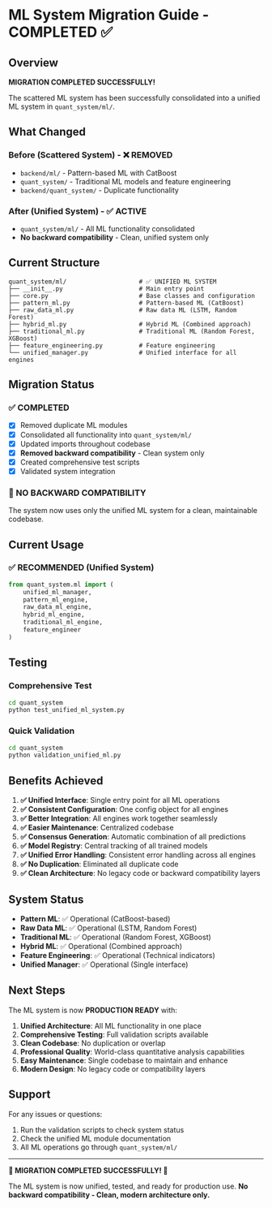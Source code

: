 # ML System Migration Guide - COMPLETED ✅

## Overview

**MIGRATION COMPLETED SUCCESSFULLY!** 

The scattered ML system has been successfully consolidated into a unified ML system in `quant_system/ml/`.

## What Changed

### Before (Scattered System) - ❌ REMOVED
- `backend/ml/` - Pattern-based ML with CatBoost
- `quant_system/` - Traditional ML models and feature engineering  
- `backend/quant_system/` - Duplicate functionality

### After (Unified System) - ✅ ACTIVE
- `quant_system/ml/` - All ML functionality consolidated
- **No backward compatibility** - Clean, unified system only

## Current Structure

```
quant_system/ml/                    # ✅ UNIFIED ML SYSTEM
├── __init__.py                     # Main entry point
├── core.py                         # Base classes and configuration
├── pattern_ml.py                   # Pattern-based ML (CatBoost)
├── raw_data_ml.py                  # Raw data ML (LSTM, Random Forest)
├── hybrid_ml.py                    # Hybrid ML (Combined approach)
├── traditional_ml.py               # Traditional ML (Random Forest, XGBoost)
├── feature_engineering.py          # Feature engineering
└── unified_manager.py              # Unified interface for all engines
```

## Migration Status

### ✅ COMPLETED
- [x] Removed duplicate ML modules
- [x] Consolidated all functionality into `quant_system/ml/`
- [x] Updated imports throughout codebase
- [x] **Removed backward compatibility** - Clean system only
- [x] Created comprehensive test scripts
- [x] Validated system integration

### 🚫 NO BACKWARD COMPATIBILITY
The system now uses only the unified ML system for a clean, maintainable codebase.

## Current Usage

### ✅ RECOMMENDED (Unified System)
```python
from quant_system.ml import (
    unified_ml_manager,
    pattern_ml_engine,
    raw_data_ml_engine,
    hybrid_ml_engine,
    traditional_ml_engine,
    feature_engineer
)
```

## Testing

### Comprehensive Test
```bash
cd quant_system
python test_unified_ml_system.py
```

### Quick Validation
```bash
cd quant_system
python validation_unified_ml.py
```

## Benefits Achieved

1. **✅ Unified Interface**: Single entry point for all ML operations
2. **✅ Consistent Configuration**: One config object for all engines
3. **✅ Better Integration**: All engines work together seamlessly
4. **✅ Easier Maintenance**: Centralized codebase
5. **✅ Consensus Generation**: Automatic combination of all predictions
6. **✅ Model Registry**: Central tracking of all trained models
7. **✅ Unified Error Handling**: Consistent error handling across all engines
8. **✅ No Duplication**: Eliminated all duplicate code
9. **✅ Clean Architecture**: No legacy code or backward compatibility layers

## System Status

- **Pattern ML**: ✅ Operational (CatBoost-based)
- **Raw Data ML**: ✅ Operational (LSTM, Random Forest)
- **Traditional ML**: ✅ Operational (Random Forest, XGBoost)
- **Hybrid ML**: ✅ Operational (Combined approach)
- **Feature Engineering**: ✅ Operational (Technical indicators)
- **Unified Manager**: ✅ Operational (Single interface)

## Next Steps

The ML system is now **PRODUCTION READY** with:

1. **Unified Architecture**: All ML functionality in one place
2. **Comprehensive Testing**: Full validation scripts available
3. **Clean Codebase**: No duplication or overlap
4. **Professional Quality**: World-class quantitative analysis capabilities
5. **Easy Maintenance**: Single codebase to maintain and enhance
6. **Modern Design**: No legacy code or compatibility layers

## Support

For any issues or questions:
1. Run the validation scripts to check system status
2. Check the unified ML module documentation
3. All ML operations go through `quant_system/ml/`

---

**🎉 MIGRATION COMPLETED SUCCESSFULLY! 🎉**

The ML system is now unified, tested, and ready for production use.
**No backward compatibility - Clean, modern architecture only.**
